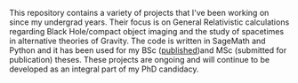  This repository contains a variety of projects that I've been working on since my undergrad years. Their focus is on General Relativistic calculations regarding Black Hole/compact object imaging and the study of spacetimes in alternative theories of Gravity. The code is written in SageMath and Python and it has been used for my BSc ([published](https://iopscience.iop.org/article/10.1088/1361-6382/ac7028/meta))and MSc (submitted for publication) theses. These projects are ongoing and will continue to be developed as an integral part of my PhD candidacy.  
